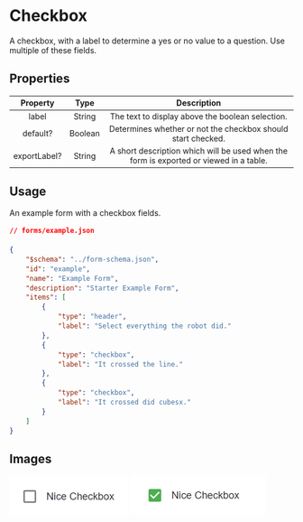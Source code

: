 # Checkbox
A checkbox, with a label to determine a yes or no value to a question. Use multiple of these fields.

## Properties

|  Property |   Type  |                          Description                         |
|:---------:|:-------:|:------------------------------------------------------------:|
|   label   |  String |       The text to display above the boolean selection.       |
|  default? | Boolean | Determines whether or not the checkbox should start checked. |
| exportLabel? |  String | A short description which will be used when the form is exported or viewed in a table. |

## Usage
An example form with a checkbox fields.
```json
// forms/example.json

{
    "$schema": "../form-schema.json",
    "id": "example",
    "name": "Example Form",
    "description": "Starter Example Form",
    "items": [
        {
            "type": "header",
            "label": "Select everything the robot did."
        },
        {
            "type": "checkbox",
            "label": "It crossed the line."
        },
        {
            "type": "checkbox",
            "label": "It crossed did cubesx."
        }
    ]
}
```

## Images
![checkbox](../img/checkbox.png)
![checkbox-true](../img/checkbox-true.png)
